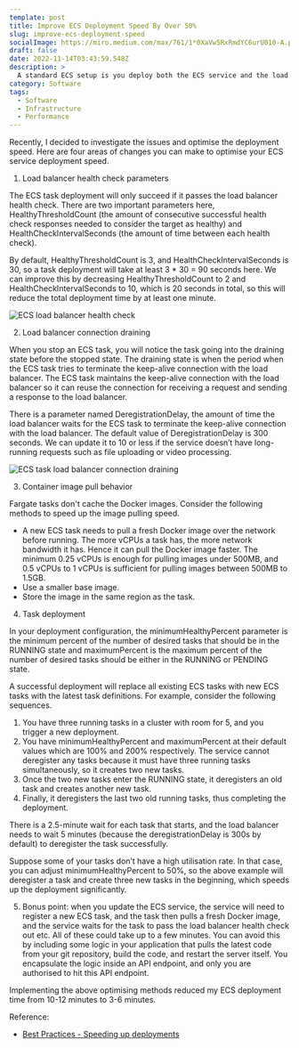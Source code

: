 ```yaml
---
template: post
title: Improve ECS Deployment Speed By Over 50%
slug: improve-ecs-deployment-speed
socialImage: https://miro.medium.com/max/761/1*0XaVw5RxRmdYC6urU010-A.png
draft: false
date: 2022-11-14T03:43:59.548Z
description: >
  A standard ECS setup is you deploy both the ECS service and the load balancer together. However, you will notice by default each deployment to update the ECS service would take a long time. Let me show you how to speed up the ECS deployment speed in this article.
category: Software
tags:
  - Software
  - Infrastructure
  - Performance
---
```


Recently, I decided to investigate the issues and optimise the deployment speed. Here are four areas of changes you can make to optimise your ECS service deployment speed.

1. Load balancer health check parameters

The ECS task deployment will only succeed if it passes the load balancer health check. There are two important parameters here, HealthyThresholdCount (the amount of consecutive successful health check responses needed to consider the target as healthy) and HealthCheckIntervalSeconds (the amount of time between each health check).

By default, HealthyThresholdCount is 3, and HealthCheckIntervalSeconds is 30, so a task deployment will take at least 3 * 30 = 90 seconds here. We can improve this by decreasing HealthyThresholdCount to 2 and HealthCheckIntervalSeconds to 10, which is 20 seconds in total, so this will reduce the total deployment time by at least one minute.

![ECS load balancer health check](https://docs.aws.amazon.com/images/AmazonECS/latest/bestpracticesguide/images/load-balancer-healthcheck.png)

2. Load balancer connection draining

When you stop an ECS task, you will notice the task going into the draining state before the stopped state. The draining state is when the period when the ECS task tries to terminate the keep-alive connection with the load balancer. The ECS task maintains the keep-alive connection with the load balancer so it can reuse the connection for receiving a request and sending a response to the load balancer.

There is a parameter named DeregistrationDelay, the amount of time the load balancer waits for the ECS task to terminate the keep-alive connection with the load balancer. The default value of DeregistrationDelay is 300 seconds. We can update it to 10 or less if the service doesn’t have long-running requests such as file uploading or video processing.

![ECS task load balancer connection draining](https://docs.aws.amazon.com/images/AmazonECS/latest/bestpracticesguide/images/load-balancer-connection-draining.png)

3. Container image pull behavior

Fargate tasks don't cache the Docker images. Consider the following methods to speed up the image pulling speed.

- A new ECS task needs to pull a fresh Docker image over the network before running. The more vCPUs a task has, the more network bandwidth it has. Hence it can pull the Docker image faster. The minimum 0.25 vCPUs is enough for pulling images under 500MB, and 0.5 vCPUs to 1 vCPUs is sufficient for pulling images between 500MB to 1.5GB.
- Use a smaller base image.
- Store the image in the same region as the task.


4. Task deployment

In your deployment configuration, the minimumHealthyPercent parameter is the minimum percent of the number of desired tasks that should be in the RUNNING state and maximumPercent is the maximum percent of the number of desired tasks should be either in the RUNNING or PENDING state.

A successful deployment will replace all existing ECS tasks with new ECS tasks with the latest task definitions. For example, consider the following sequences.

1. You have three running tasks in a cluster with room for 5, and you trigger a new deployment.
2. You have minimumHealthyPercent and maximumPercent at their default values which are 100% and 200% respectively. The service cannot deregister any tasks because it must have three running tasks simultaneously, so it creates two new tasks.
3. Once the two new tasks enter the RUNNING state, it deregisters an old task and creates another new task.
4. Finally, it deregisters the last two old running tasks, thus completing the deployment.

There is a 2.5-minute wait for each task that starts, and the load balancer needs to wait 5 minutes (because the deregistrationDelay is 300s by default) to deregister the task successfully.

Suppose some of your tasks don’t have a high utilisation rate. In that case, you can adjust minimumHealthyPercent to 50%, so the above example will deregister a task and create three new tasks in the beginning, which speeds up the deployment significantly.

5. Bonus point: when you update the ECS service, the service will need to register a new ECS task, and the task then pulls a fresh Docker image, and the service waits for the task to pass the load balancer health check out etc. All of these could take up to a few minutes. You can avoid this by including some logic in your application that pulls the latest code from your git repository, build the code, and restart the server itself. You encapsulate the logic inside an API endpoint, and only you are authorised to hit this API endpoint.

Implementing the above optimising methods reduced my ECS deployment time from 10-12 minutes to 3-6 minutes.

Reference:

- [Best Practices - Speeding up deployments](https://docs.aws.amazon.com/AmazonECS/latest/bestpracticesguide/deployment.html)
